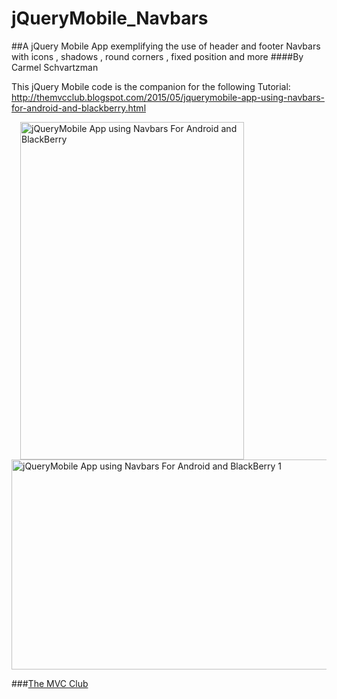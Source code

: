 # jQueryMobile_Navbars
##A jQuery Mobile App exemplifying the use of header and footer Navbars with icons , shadows , round corners , fixed position and more
####By Carmel Schvartzman

This jQuery Mobile code is the companion for the following Tutorial:
 http://themvcclub.blogspot.com/2015/05/jquerymobile-app-using-navbars-for-android-and-blackberry.html

<a href="http://themvcclub.blogspot.com/2015/05/jquerymobile-app-using-navbars-for-android-and-blackberry.html" imageanchor="1" target="_self" style="margin-left: 1em; margin-right: 1em;">

<img alt="jQueryMobile App using Navbars For Android and BlackBerry        " border="0" height="540" src="http://2.bp.blogspot.com/-cbCwQ2y-6X0/VUtZe7n3eeI/AAAAAAAAKjw/SP8Umvvo6n0/s540/2.png" width="358" />

<img alt="jQueryMobile App using Navbars For Android and BlackBerry   1     " border="0" height="336" src="http://2.bp.blogspot.com/-JzLwYCGPevg/VUtZeBQvoSI/AAAAAAAAKkI/PyPlkmSvUgI/s540/1.png" width="540" />



</a>

###<a href="http://themvcclub.blogspot.com/"   target="_new"  >The MVC Club</a>

